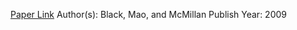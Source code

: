 
[Paper Link](https://link.springer.com/article/10.1057/jam.2009.15)
Author(s): Black, Mao, and McMillan
Publish Year: 2009
